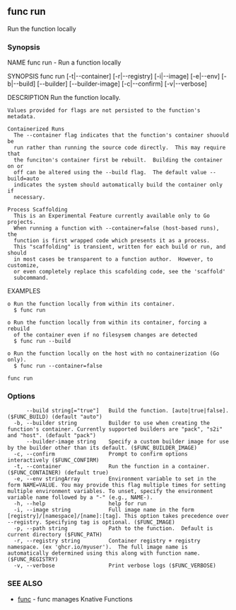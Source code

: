 ## func run

Run the function locally

### Synopsis


NAME
	func run - Run a function locally

SYNOPSIS
	func run [-t|--container] [-r|--registry] [-i|--image] [-e|--env]
	             [-b|--build] [--builder] [--builder-image] [-c|--confirm]
	             [-v|--verbose]

DESCRIPTION
	Run the function locally.

	Values provided for flags are not persisted to the function's metadata.

	Containerized Runs
	  The --container flag indicates that the function's container shuould be
	  run rather than running the source code directly.  This may require that
	  the funciton's container first be rebuilt.  Building the container on or
	  off can be altered using the --build flag.  The default value --build=auto
	  indicates the system should automatically build the container only if
	  necessary.

	Process Scaffolding
	  This is an Experimental Feature currently available only to Go projects.
	  When running a function with --container=false (host-based runs), the
	  function is first wrapped code which presents it as a process.
	  This "scaffolding" is transient, written for each build or run, and should
	  in most cases be transparent to a function author.  However, to customize,
	  or even completely replace this scafolding code, see the 'scaffold'
	  subcommand.

EXAMPLES

	o Run the function locally from within its container.
	  $ func run

	o Run the function locally from within its container, forcing a rebuild
	  of the container even if no filesysem changes are detected
	  $ func run --build

	o Run the function locally on the host with no containerization (Go only).
	  $ func run --container=false


```
func run
```

### Options

```
      --build string[="true"]   Build the function. [auto|true|false]. ($FUNC_BUILD) (default "auto")
  -b, --builder string          Builder to use when creating the function's container. Currently supported builders are "pack", "s2i" and "host". (default "pack")
      --builder-image string    Specify a custom builder image for use by the builder other than its default. ($FUNC_BUILDER_IMAGE)
  -c, --confirm                 Prompt to confirm options interactively ($FUNC_CONFIRM)
  -t, --container               Run the function in a container. ($FUNC_CONTAINER) (default true)
  -e, --env stringArray         Environment variable to set in the form NAME=VALUE. You may provide this flag multiple times for setting multiple environment variables. To unset, specify the environment variable name followed by a "-" (e.g., NAME-).
  -h, --help                    help for run
  -i, --image string            Full image name in the form [registry]/[namespace]/[name]:[tag]. This option takes precedence over --registry. Specifying tag is optional. ($FUNC_IMAGE)
  -p, --path string             Path to the function.  Default is current directory ($FUNC_PATH)
  -r, --registry string         Container registry + registry namespace. (ex 'ghcr.io/myuser').  The full image name is automatically determined using this along with function name. ($FUNC_REGISTRY)
  -v, --verbose                 Print verbose logs ($FUNC_VERBOSE)
```

### SEE ALSO

* [func](func.md)	 - func manages Knative Functions

